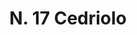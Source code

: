 ---
title: "N. 17 Cedriolo"
permalink: "/edition/plant017/"
plant-name: "N. 17"
plant-number: "017"
plant-xml: "/assets/xml/plant017.xml"
plant-img1: "/assets/img/plant017_verso.jpg"
plant-img2: "/assets/img/plant017.jpg"
plant-title: "N. 17 Cedriolo"
plant-wfo-link: ""
plant-kew-link: ""
plant-taxon-content: ""
layout: single-xml
---